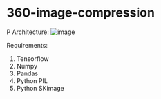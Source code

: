 # 360-image-compression
P
Architecture:
![image](https://user-images.githubusercontent.com/52626643/130815272-5eb5c339-7eb0-4bc9-986d-ea7fcb8349e1.png)


Requirements:
1. Tensorflow
2. Numpy
3. Pandas
4. Python PIL
5. Python SKimage
